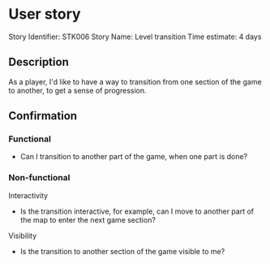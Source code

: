 # User story 

Story Identifier: STK006
Story Name: Level transition
Time estimate: 4 days

## Description 

As a player, I'd like to have a way to transition from one section of the game to another, to get a sense of progression.

## Confirmation

### Functional
- Can I transition to another part of the game, when one part is done?

### Non-functional
Interactivity
- Is the transition interactive, for example, can I move to another part of the map to enter the next game section?

Visibility
- Is the transition to another section of the game visible to me?
